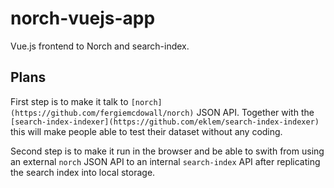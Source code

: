 # norch-vuejs-app
Vue.js frontend to Norch and search-index. 

## Plans
First step is to make it talk to `[norch](https://github.com/fergiemcdowall/norch)` JSON API. Together with the `[search-index-indexer](https://github.com/eklem/search-index-indexer)` this will make people able to test their dataset without any coding.

Second step is to make it run in the browser and be able to swith from using an external `norch` JSON API to an internal `search-index` API after replicating the search index into local storage.
